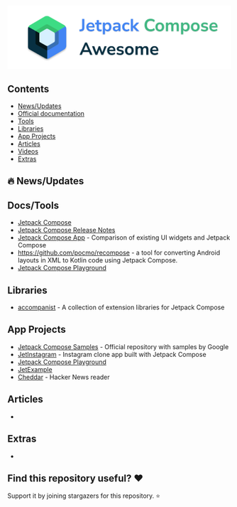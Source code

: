 ![Image](banner.png)

## Contents

- [News/Updates](#newsupdates)
- [Official documentation](#official-documentation)
- [Tools](#tools)
- [Libraries](#libraries)
- [App Projects](#app-projects)
- [Articles](#articles)
- [Videos](#videos)
- [Extras](#extras)



## 🔥 News/Updates



##  Docs/Tools

* [Jetpack Compose](https://developer.android.com/jetpack/compose)
* [Jetpack Compose Release Notes](https://developer.android.com/jetpack/androidx/releases/ui)
* [Jetpack Compose App](https://jetpackcompose.app/) -  Comparison of existing UI widgets and Jetpack Compose
* https://github.com/pocmo/recompose -  a tool for converting Android layouts in XML to Kotlin code using Jetpack Compose. 
* [Jetpack Compose Playground](https://foso.github.io/Jetpack-Compose-Playground/)

## Libraries

* [accompanist](https://github.com/chrisbanes/accompanist) -  A collection of extension libraries for Jetpack Compose 

## App Projects

* [Jetpack Compose Samples](https://github.com/android/compose-samples) - Official repository with samples by Google
*  [JetInstagram](https://github.com/vipulasri/JetInstagram) - Instagram clone app built with Jetpack Compose
* [Jetpack Compose Playground](https://github.com/Foso/Jetpack-Compose-Playground)
* [JetExample](https://github.com/gastsail/JetExample)
* [Cheddar](https://github.com/adrianblancode/Cheddar) -  Hacker News reader

## Articles

* 

## Extras

* 



## Find this repository useful? ❤️

Support it by joining stargazers for this repository. ⭐